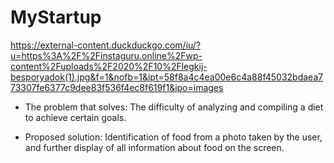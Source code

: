 # MyStartup
https://external-content.duckduckgo.com/iu/?u=https%3A%2F%2Finstaguru.online%2Fwp-content%2Fuploads%2F2020%2F10%2Flegkij-besporyadok(1).jpg&f=1&nofb=1&ipt=58f8a4c4ea00e6c4a88f45032bdaea773307fe6377c9dee83f536f4ec8f619f1&ipo=images
- The problem that solves: 
 The difficulty of analyzing and compiling a diet to achieve certain goals.

- Proposed solution:
 Identification of food from a photo taken by the user, and further display of all information about food on the screen.
